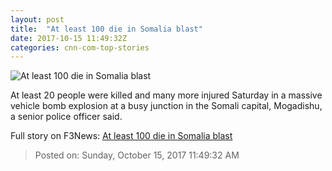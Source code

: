 ```yaml
---
layout: post
title:  "At least 100 die in Somalia blast"
date: 2017-10-15 11:49:32Z
categories: cnn-com-top-stories
---
```


![At least 100 die in Somalia blast](http://cdn.cnn.com/cnnnext/dam/assets/150325082132-social-gfx-breaking-news-super-tease.jpg)

At least 20 people were killed and many more injured Saturday in a massive vehicle bomb explosion at a busy junction in the Somali capital, Mogadishu, a senior police officer said.


Full story on F3News: [At least 100 die in Somalia blast](http://www.f3nws.com/n/WkK2kB)

> Posted on: Sunday, October 15, 2017 11:49:32 AM
